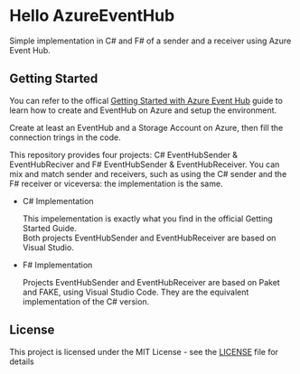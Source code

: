 # Hello AzureEventHub
Simple implementation in C# and F# of a sender and a receiver using Azure Event Hub.

## Getting Started
You can refer to the offical [Getting Started with Azure Event Hub](https://docs.microsoft.com/en-us/azure/event-hubs/event-hubs-csharp-ephcs-getstarted)
guide to learn how to create and EventHub on Azure and setup the environment.

Create at least an EventHub and a Storage Account on Azure, then fill the connection trings in the code.

This repository provides four projects: C# EventHubSender & EventHubReciver and F# EventHubSender & EventHubReceiver. You can mix and match sender and receivers, such as using the C# sender and the F# receiver or viceversa: 
the implementation is the same.

- C# Implementation
    
    This impelementation is exactly what you find in the official Getting Started Guide.    
    Both projects EventHubSender and EventHubReceiver are based on Visual Studio.

- F# Implementation

    Projects EventHubSender and EventHubReceiver are based on Paket and FAKE, using Visual Studio Code.
    They are the equivalent implementation of the C# version.

## License
This project is licensed under the MIT License - see the [LICENSE](LICENSE) file for details


